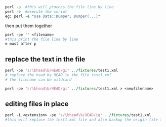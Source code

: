 ```perl
perl -p  #this will process the file line by line 
perl -e  #execute the script
eg: perl -e "use Data::Dumper; Dumper(...)"

```

then put them together

```perl
perl -pe '' <filename>
#this print the file line by line
e must after p
```

## replace the text in the file

```perl
perl -pe 's/\bhead\b/HEAD/gi' ../fixtures/test1.xml
# replace the head by HEAD in the file test1.xml
# the filename can be wildcard

perl -pe 's/\bhead\b/HEAD/gi' ../fixtures/test1.xml > <newfilename>
```

## editing files in place

```perl
perl -i.<extension> -pe 's/\bhead\b/HEAD/ig' ../fixtures/test1.xml
#this will replace the test1.xml file and also backup the origin file to test1.xml.<extension>
```

